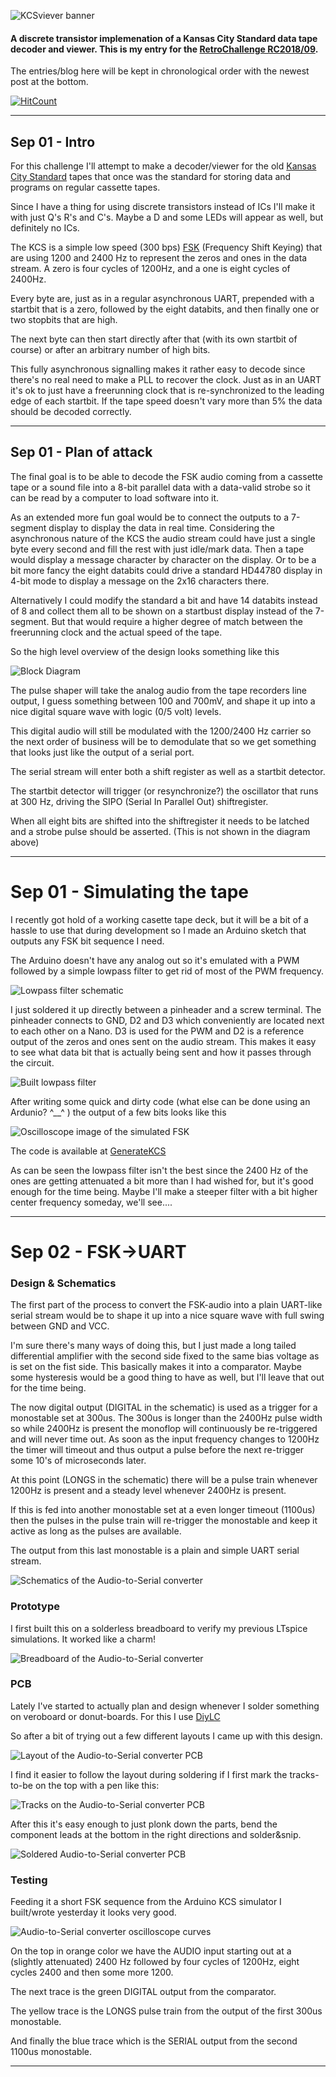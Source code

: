 ![KCSviever banner](Images/PageHeader.png?raw=true)

#### A discrete transistor implemenation of a Kansas City Standard data tape decoder and viewer. This is my entry for the [RetroChallenge RC2018/09](http://www.retrochallenge.org/).

The entries/blog here will be kept in chronological order with the newest post at the bottom.

[![HitCount](http://hits.dwyl.io/SmallRoomLabs/KCSviewer.svg)](http://hits.dwyl.io/SmallRoomLabs/KCSviewer)

---

## Sep 01 - Intro

For this challenge I'll attempt to make a decoder/viewer for the old [Kansas City Standard](https://en.wikipedia.org/wiki/Kansas_City_standard) tapes that once was the standard for storing data and programs on regular cassette tapes.

Since I have a thing for using discrete transistors instead of ICs I'll make it with just Q's R's and C's. Maybe a D and some LEDs will appear as well, but definitely no ICs.

The KCS is a simple low speed (300 bps) [FSK](https://en.wikipedia.org/wiki/Frequency-shift_keying) (Frequency Shift Keying) that are using 1200 and 2400 Hz to represent the zeros and ones in the data stream.  A zero is four cycles of 1200Hz, and a one is eight cycles of 2400Hz.

Every byte are, just as in a regular asynchronous UART, prepended with a startbit that is a zero, followed by the eight databits, and then finally one or two stopbits that are high.

The next byte can then start directly after that (with its own startbit of course) or after an arbitrary number of high bits.

This fully asynchronous signalling makes it rather easy to decode since there's no real need to make a PLL to recover the clock.  Just as in an UART it's ok to just have a freerunning clock that is re-synchronized to the leading edge of each startbit. If the tape speed doesn't vary more than 5% the data should be decoded correctly.

---

## Sep 01 - Plan of attack

The final goal is to be able to decode the FSK audio coming from a cassette tape or a sound file into a 8-bit parallel data with a data-valid strobe so it can be read by a computer to load software into it.

As an extended more fun goal would be to connect the outputs to a 7-segment display to display the data in real time. Considering the asynchronous nature of the KCS the audio stream could have just a single byte every second and fill the rest with just idle/mark data.  Then a tape would display a message character by character on the display. Or to be a bit more fancy the eight databits could drive a standard HD44780 display in 4-bit mode to display a message on the 2x16 characters there.

Alternatively I could modify the standard a bit and have 14 databits instead of 8 and collect them all to be shown on a startbust display instead of the 7-segment. But that would require a higher degree of match between the freerunning clock and the actual speed of the tape.

So the high level overview of the design looks something like this

![Block Diagram](Images/BlockDiagram1.png?raw=true)

The pulse shaper will take the analog audio from the tape recorders line output, I guess something between 100 and 700mV, and shape it up into a nice digital square wave with logic (0/5 volt) levels.

This digital audio will still be modulated with the 1200/2400 Hz carrier so the next order of business will be to demodulate that so we get something that looks just like the output of a serial port.

The serial stream will enter both a shift register as well as a startbit detector.

The startbit detector will trigger (or resynchronize?) the oscillator that runs at 300 Hz, driving the SIPO (Serial In Parallel Out) shiftregister.

When all eight bits are shifted into the shiftregister it needs to be latched and a strobe pulse should be asserted. (This is not shown in the diagram above)

---

# Sep 01 - Simulating the tape

I recently got hold of a working casette tape deck, but it will be a bit of a hassle to use that during development so I made an Arduino sketch that outputs any FSK bit sequence I need.

The Arduino doesn't have any analog out so it's emulated with a PWM followed by a simple lowpass filter to get rid of most of the PWM frequency.

![Lowpass filter schematic](Images/FilterSchematics.png?raw=true)

I just soldered it up directly between a pinheader and a screw terminal.  The pinheader connects to GND, D2 and D3 which conveniently are located next to each other on a Nano.  D3 is used for the PWM and D2 is a reference output of the zeros and ones sent on the audio stream. This makes it easy to see what data bit that is actually being sent and how it passes through the circuit.

![Built lowpass filter ](Images/Filter.png?raw=true)

After writing some quick and dirty code (what else can be done using an Ardunio? ^__^ ) the output of a few bits looks like this

![Oscilloscope image of the simulated FSK](Images/ArduinoOutput1.png?raw=true)

The code is available at [GenerateKCS](https://github.com/SmallRoomLabs/KCSviewer/tree/master/GenerateKCS)

As can be seen the lowpass filter isn't the best since the 2400 Hz of the ones are getting attenuated a bit more than I had wished for, but it's good enough for the time being.  Maybe I'll make a steeper filter with a bit higher center frequency someday, we'll see....

---

# Sep 02 - FSK→UART

### Design & Schematics 

The first part of the process to convert the FSK-audio into a plain UART-like serial stream would be to shape it up into a nice square wave with full swing between GND and VCC.

I'm sure there's many ways of doing this, but I just made a long tailed differential amplifier with the second side fixed to the same bias voltage as is set on the fist side.  This basically makes it into a comparator. Maybe some hysteresis would be a good thing to have as well, but I'll leave that out for the time being.

The now digital output (DIGITAL in the schematic) is used as a trigger for a monostable set at 300us.  The 300us is longer than the 2400Hz pulse width so while 2400Hz is present the monoflop will continuously be re-triggered and will never time out.  As soon as the input frequency changes to 1200Hz the timer will timeout and thus output a pulse before the next re-trigger some 10's of microseconds later.

At this point (LONGS in the schematic) there will be a pulse train whenever 1200Hz is present and a steady level whenever 2400Hz is present.

If this is fed into another monostable set at a even longer timeout (1100us) then the pulses in the pulse train will re-trigger the monostable and keep it active as long as the pulses are available.

The output from this last monostable is a plain and simple UART serial stream.

![Schematics of the Audio-to-Serial converter](Images/Audio_Serial-Schematics.png?raw=true)

### Prototype

I first built this on a solderless breadboard to verify my previous LTspice simulations. It worked like a charm!

![Breadboard of the Audio-to-Serial converter](Images/Audio_Serial-Breadboard.jpg?raw=true)

### PCB

Lately I've started to actually plan and design whenever I solder something on veroboard or donut-boards.  For this I use [DiyLC](http://diy-fever.com/software/diylc/)

So after a bit of trying out a few different layouts I came up with this design.

![Layout of the Audio-to-Serial converter PCB](Images/Audio_Serial-Layout.png?raw=true)

I find it easier to follow the layout during soldering if I first mark the tracks-to-be on the top with a pen like this:

![Tracks on the Audio-to-Serial converter PCB](Images/Audio_Serial-PCB-empty.jpg?raw=true)

After this it's easy enough to just plonk down the parts, bend the component leads at the bottom in the right directions and solder&snip.

![Soldered Audio-to-Serial converter PCB](Images/Audio_Serial-PCB-built.jpg?raw=true)

### Testing

Feeding it a short FSK sequence from the Arduino KCS simulator I built/wrote yesterday it looks very good.

![Audio-to-Serial converter oscilloscope curves](Images/Audio_Serial-Oscilloscope.png?raw=true)

On the top in orange color we have the AUDIO input starting out at a (slightly attenuated) 2400 Hz followed by four cycles of 1200Hz, eight cycles 2400 and then some more 1200.

The next trace is the green DIGITAL output from the comparator.

The yellow trace is the LONGS pulse train from the output of the first 300us monostable.

And finally the blue trace which is the SERIAL output from the second 1100us monostable.

---
